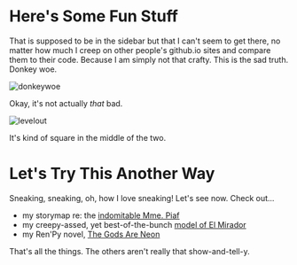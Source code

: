 Here's Some Fun Stuff
=======

That is supposed to be in the sidebar but that I can't seem to get there, no matter how much I creep on other people's github.io sites and compare them to their code. Because I am simply not that crafty. This is the sad truth. Donkey woe. 

![donkeywoe](https://c.tenor.com/4E9HqLI9yF4AAAAd/donkey-shrek.gif)

Okay, it's not actually _that_ bad. 

![levelout](https://c.tenor.com/EvNCyjP1IxQAAAAd/feliz-alegre.gif)

It's kind of square in the middle of the two. 

Let's Try This Another Way
========================

Sneaking, sneaking, oh, how I love sneaking! Let's see now. Check out...

+ my storymap re: the [indomitable Mme. Piaf](link)
+ my creepy-assed, yet best-of-the-bunch [model of El Mirador](link)
+ my Ren'Py novel, [The Gods Are Neon](https://bad-d0nkey.github.io/thegodsareneon-1.0-web)

That's all the things. The others aren't really that show-and-tell-y. 
